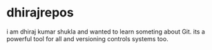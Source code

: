 # dhirajrepos
i am dhiraj kumar shukla and wanted to learn someting about Git.
its a powerful tool for all and versioning controls systems too. 
